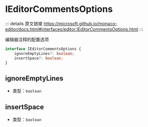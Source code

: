 # IEditorCommentsOptions
        
::: details 原文链接
https://microsoft.github.io/monaco-editor/docs.html#interfaces/editor.IEditorCommentsOptions.html
:::

编辑器注释的配置选项

```ts
interface IEditorCommentsOptions {
    ignoreEmptyLines?: boolean;
    insertSpace?: boolean;
}
```

## ignoreEmptyLines
- 类型：`boolean`

## insertSpace
- 类型：`boolean`
